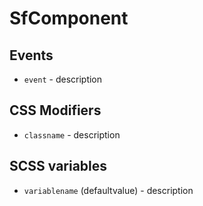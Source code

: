 # SfComponent

<!-- Write about general purpose of the component. Include screenshot (to be replaced with a live example once we migrate to vuepress) -->

## Events

- `event` - description

## CSS Modifiers

- `classname` - description

<!-- Write down available CSS Modifiers -->

## SCSS variables

- `variablename` (defaultvalue) - description

<!-- Write down SCSS variables available for configuration -->
